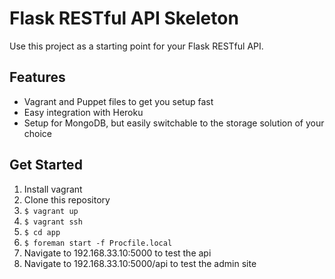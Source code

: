 # Flask RESTful API Skeleton

Use this project as a starting point for your Flask RESTful API.

## Features
- Vagrant and Puppet files to get you setup fast
- Easy integration with Heroku
- Setup for MongoDB, but easily switchable to the storage solution of your choice

## Get Started
1. Install vagrant
1. Clone this repository
1. `$ vagrant up`
1. `$ vagrant ssh`
1. `$ cd app`
1. `$ foreman start -f Procfile.local`
1. Navigate to 192.168.33.10:5000 to test the api
1. Navigate to 192.168.33.10:5000/api to test the admin site

